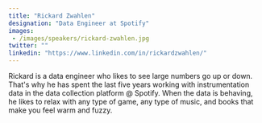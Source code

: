 ```yaml
---
title: "Rickard Zwahlen"
designation: "Data Engineer at Spotify"
images: 
 - /images/speakers/rickard-zwahlen.jpg
twitter: ""
linkedin: "https://www.linkedin.com/in/rickardzwahlen/"
---
```


Rickard is a data engineer who likes to see large numbers go up or down. That's why he has spent the last five years working with instrumentation data in the data collection platform @ Spotify. When the data is behaving, he likes to relax with any type of game, any type of music, and books that make you feel warm and fuzzy. 